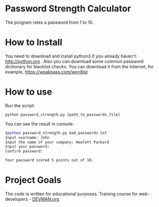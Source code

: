 # Password Strength Calculator

The program rates a password from 1 to 10.

# How to Install

You need to download and install python3 if you already haven't: http://python.org .
Also you can download some common password dictionary for blacklist checks. You can download it from the Internet, for example,
https://weakpass.com/wordlist

# How to use

Run the script:
```
python password_strength.py [path_to_passwords_file]
```

You can see the result in console:
```bash
$python password_strength.py bad_passwords.txt
Input username: John
Input the name of your company: Hewlett Packard
Input your password:
Confirm password:

Your password scored 5 points out of 10.
```

# Project Goals

The code is written for educational purposes. Training course for web-developers - [DEVMAN.org](https://devman.org)
